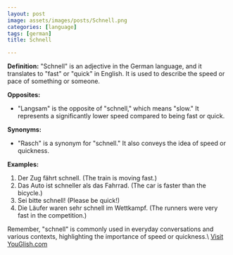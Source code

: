 ```yaml
---
layout: post
image: assets/images/posts/Schnell.png
categories: [language]
tags: [german]
title: Schnell

---
```


**Definition:**
"Schnell" is an adjective in the German language, and it translates to "fast" or "quick" in English. It is used to describe the speed or pace of something or someone.

**Opposites:**
- "Langsam" is the opposite of "schnell," which means "slow." It represents a significantly lower speed compared to being fast or quick.

**Synonyms:**
- "Rasch" is a synonym for "schnell." It also conveys the idea of speed or quickness.

**Examples:**
1. Der Zug fährt schnell. (The train is moving fast.)
2. Das Auto ist schneller als das Fahrrad. (The car is faster than the bicycle.)
3. Sei bitte schnell! (Please be quick!)
4. Die Läufer waren sehr schnell im Wettkampf. (The runners were very fast in the competition.)

Remember, "schnell" is commonly used in everyday conversations and various contexts, highlighting the importance of speed or quickness.\ <a id="yg-widget-0" class="youglish-widget" data-query="Schnell" data-lang="german" data-components="8412" data-auto-start="0" data-bkg-color="theme_light" data-title="How%20to%20pronounce%20Schnell%20in%20German"  rel="nofollow" href="https://youglish.com">Visit YouGlish.com</a><script async src="https://youglish.com/public/emb/widget.js" charset="utf-8"></script>